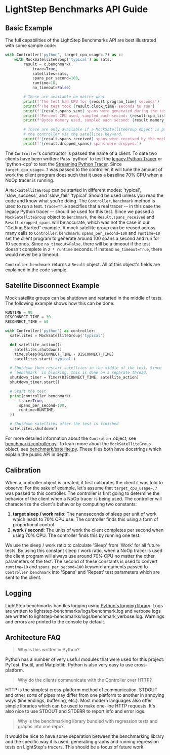 # LightStep Benchmarks API Guide

## Basic Example

The full capabilities of the LightStep Benchmarks API are best illustrated with some sample code:

```python
with Controller('python', target_cpu_usage=.7) as c:
    with MockSatelliteGroup('typical') as sats:
        result = c.benchmark(
            trace=True,
            satellites=sats,
            spans_per_second=100,
            runtime=10,
            no_timeout=False)

        # These are available no matter what.
        print(f'The test had CPU for {result.program_time} seconds')
        print(f'The test took {result.clock_time} seconds to run')
        print(f'{result.spans_sent} spans were generated during the test.')
        print(f'Percent CPU used, sampled each second: {result.cpu_list}')
        print(f'Bytes memory used, sampled each second: {result.memory_list}')

        # These are only available if a MockSatelliteGroup object is passed to
        # the controller via the satellites keyword.
        print(f'{result.spans_received} spans were received by the mock satellites.')
        print(f'{result.dropped_spans} spans were dropped.')
```

The `Controller`'s constructor is passed the name of a client. To date two clients have been written: Pass 'python' to test the [legacy Python Tracer](https://github.com/lightstep/lightstep-tracer-python) or 'python-cpp' to test the [Streaming Python Tracer](https://pypi.org/project/lightstep-native/). Since `target_cpu_usage=.7` was passed to the controller, it will tune the amount of work the client program does such that it uses a baseline 70% CPU when a NoOp tracer is running.

A `MockSatelliteGroup` can be started in different modes: 'typical', 'slow_success', and 'slow_fail.' 'typical' Should be used unless you read the code and know what you're doing. The `Controller.benchmark` method is used to run a test. `trace=True` specifies that a real tracer -- in this case the legacy Python tracer -- should be used for this test. Since we passed a `MockSatelliteGroup` object to `benchmark`, the `Result.spans_received` and `Result.dropped_spans` will be accurate, which was not the case in our "Getting Started" example. A mock satellite group can be reused across many calls to `Controller.benchmark`. `spans_per_second=100` and `runtime=10` set the client program to generate around 100 spans a second and run for 10 seconds. Since `no_timeout=False`, there will be a timeout if the test doesn't complete in `2 * runtime` seconds. If instead `no_timeout=True`, there would never be a timeout.

`Controller.benchmark` returns a `Result` object. All of this object's fields are explained in the code sample.

## Satellite Disconnect Example

Mock satellite groups can be shutdown and restarted in the middle of tests. The following example shows how this can be done:

```python
RUNTIME = 90
DISCONNECT_TIME = 30
RECONNECT_TIME = 60

with Controller('python') as controller:
  satellites = MockSatelliteGroup('typical')

  def satellite_action():
    satellites.shutdown()
    time.sleep(RECONNECT_TIME - DISCONNECT_TIME)
    satellites.start('typical')

  # Shutdown then restart satellites in the middle of the test. Since
  # `benchmark` is blocking, this is done on a separate thread.
  shutdown_timer = Timer(DISCONNECT_TIME, satellite_action)
  shutdown_timer.start()

  # Start the test
  print(controller.benchmark(
      trace=True,
      spans_per_second=100,
      runtime=RUNTIME,
  ))

  # Shutdown satellites after the test is finished
  satellites.shutdown()
```

For more detailed information about the `Controller` object, see [benchmark/controller.py](https://github.com/lightstep/lightstep-benchmarks/blob/master/benchmark/controller.py). To learn more about the `MockSatelliteGroup` object, see [benchmark/satellite.py](https://github.com/lightstep/lightstep-benchmarks/blob/master/benchmark/satellite.py). These files both have docstrings which explain the public API in depth.

## Calibration

When a controller object is created, it first calibrates the client it was told to observe. For the sake of example, let's assume that `target_cpu_usage=.7` was passed to this controller. The controller is first going to determine the behavior of the client when a NoOp tracer is being used. The controller will characterize the client's behavior by computing two constants:

1. **target sleep / work ratio**: The nanoseconds of sleep per unit of work which leads to 70% CPU use. The controller finds this using a form of proportional control.
2. **work / second**: The units of work the client completes per second when using 70% CPU. The controller finds this by running one test.

We use the sleep / work ratio to calculate 'Sleep' from 'Work' for all future tests. By using this constant sleep / work ratio, when a NoOp tracer is used the client program will always use around 70% CPU no matter the other parameters of the test. The second of these constants is used to convert `runtime=10` and `spans_per_second=100` keyword arguments passed to `Controller.benchmark` into 'Spans' and 'Repeat' test parameters which are sent to the client.

## Logging

LightStep benchmarks handles logging using [Python's logging library](https://docs.python.org/3.7/library/logging.html). Logs are written to lightstep-benchmarks/logs/benchmark.log and verbose logs are written to lightstep-benchmarks/logs/benchmark_verbose.log. Warnings and errors are printed to the console by default.

## Architecture FAQ

> Why is this written in Python?

Python has a number of very useful modules that were used for this project: PyTest, Psutil, and Matplotlib. Python is also very easy to use cross-platform.

> Why do the clients communicate with the Controller over HTTP?

HTTP is the simplest cross-platform method of communication. STDOUT and other sorts of pipes may differ from one platform to another in annoying ways (line endings, buffering, etc.). Most modern languages also offer simple libraries which can be used to make one-line HTTP requests. It's also nice to use STDOUT
and STDERR to report info and error logs.

> Why is the benchmarking library bundled with regression tests and graphs into one repo?

It would be nice to have some separation between the benchmarking library and the specific way it is used: generating graphs and running regression tests on LightStep's tracers. This should be a focus of future work.
